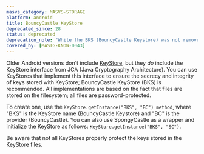 ```yaml
---
masvs_category: MASVS-STORAGE
platform: android
title: BouncyCastle KeyStore
deprecated_since: 28
status: deprecated
deprecation_note: "While the BKS (BouncyCastle Keystore) was not removed from the system [KeyStore](https://developer.android.com/reference/java/security/KeyStore) providers, BouncyCastle support for cryptographic operations on Android was [deprecated in Android 9 (API level 28)](https://developer.android.com/about/versions/pie/android-9.0-changes-all#conscrypt_implementations_of_parameters_and_algorithms) and finally [removed in Android 12 (API level 31)](https://developer.android.com/about/versions/12/behavior-changes-all#bouncy-castle)."
covered_by: [MASTG-KNOW-0043]
---
```


Older Android versions don't include [KeyStore](https://developer.android.com/reference/java/security/KeyStore), but they _do_ include the KeyStore interface from JCA (Java Cryptography Architecture). You can use KeyStores that implement this interface to ensure the secrecy and integrity of keys stored with KeyStore; BouncyCastle KeyStore (BKS) is recommended. All implementations are based on the fact that files are stored on the filesystem; all files are password-protected.

To create one, use the `KeyStore.getInstance("BKS", "BC") method`, where "BKS" is the KeyStore name (BouncyCastle Keystore) and "BC" is the provider (BouncyCastle). You can also use SpongyCastle as a wrapper and initialize the KeyStore as follows: `KeyStore.getInstance("BKS", "SC")`.

Be aware that not all KeyStores properly protect the keys stored in the KeyStore files.
